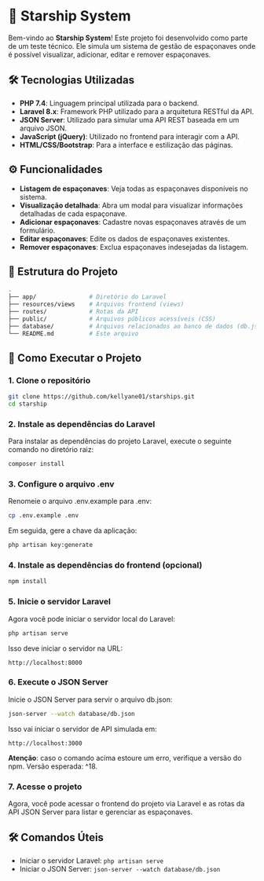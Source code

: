 # 🚀 Starship System

Bem-vindo ao **Starship System**! Este projeto foi desenvolvido como parte de um teste técnico. Ele simula um sistema de
gestão de espaçonaves onde é possível visualizar, adicionar, editar e remover espaçonaves.

## 🛠 Tecnologias Utilizadas

- **PHP 7.4**: Linguagem principal utilizada para o backend.
- **Laravel 8.x**: Framework PHP utilizado para a arquitetura RESTful da API.
- **JSON Server**: Utilizado para simular uma API REST baseada em um arquivo JSON.
- **JavaScript (jQuery)**: Utilizado no frontend para interagir com a API.
- **HTML/CSS/Bootstrap**: Para a interface e estilização das páginas.

## ⚙️ Funcionalidades

- **Listagem de espaçonaves**: Veja todas as espaçonaves disponíveis no sistema.
- **Visualização detalhada**: Abra um modal para visualizar informações detalhadas de cada espaçonave.
- **Adicionar espaçonaves**: Cadastre novas espaçonaves através de um formulário.
- **Editar espaçonaves**: Edite os dados de espaçonaves existentes.
- **Remover espaçonaves**: Exclua espaçonaves indesejadas da listagem.

## 📂 Estrutura do Projeto

```bash
.
├── app/               # Diretório do Laravel
├── resources/views    # Arquivos frontend (views)
├── routes/            # Rotas da API
├── public/            # Arquivos públicos acessíveis (CSS)
├── database/          # Arquivos relacionados ao banco de dados (db.json para o JSON Server)
└── README.md          # Este arquivo
```

## 🚀 Como Executar o Projeto

### 1. Clone o repositório

```bash
git clone https://github.com/kellyane01/starships.git
cd starship
```

### 2. Instale as dependências do Laravel

Para instalar as dependências do projeto Laravel, execute o seguinte comando no diretório raiz:

```bash
composer install
```

### 3. Configure o arquivo .env

Renomeie o arquivo .env.example para .env:

```bash
cp .env.example .env
```

Em seguida, gere a chave da aplicação:

```bash
php artisan key:generate
```

### 4. Instale as dependências do frontend (opcional)

```bash
npm install
```

### 5. Inicie o servidor Laravel

Agora você pode iniciar o servidor local do Laravel:

```bash
php artisan serve
```

Isso deve iniciar o servidor na URL:

```arduino
http://localhost:8000
```

### 6. Execute o JSON Server

Inicie o JSON Server para servir o arquivo db.json:

```bash
json-server --watch database/db.json
```

Isso vai iniciar o servidor de API simulada em:

```arduino
http://localhost:3000
```

**Atenção**: caso o comando acima estoure um erro, verifique a versão do npm. Versão esperada: ^18.

### 7. Acesse o projeto
Agora, você pode acessar o frontend do projeto via Laravel e as rotas da API JSON Server para listar e gerenciar as espaçonaves.

## 🛠 Comandos Úteis
- Iniciar o servidor Laravel: `php artisan serve`
- Iniciar o JSON Server: `json-server --watch database/db.json`
